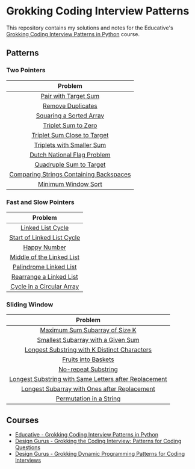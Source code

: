 # Grokking Coding Interview Patterns

This repository contains my solutions and notes for the Educative's [Grokking Coding Interview Patterns in Python](https://www.educative.io/courses/grokking-coding-interview-patterns-python) course.

## Patterns

### Two Pointers

| Problem                                                                                                    |
| :--------------------------------------------------------------------------------------------------------: |
| [Pair with Target Sum](./01-two-pointers/01-pair-with-target-sum.md)                                       |
| [Remove Duplicates](./01-two-pointers/02-remove-duplicates.md)                                             |
| [Squaring a Sorted Array](./01-two-pointers/03-squaring-a-sorted-array.md)                                 |
| [Triplet Sum to Zero](./01-two-pointers/04-triplet-sum-to-zero.md)                                         |
| [Triplet Sum Close to Target](./01-two-pointers/05-triplet-sum-close-to-target.md)                         |
| [Triplets with Smaller Sum](./01-two-pointers/06-triplets-with-smaller-sum.md)                             |
| [Dutch National Flag Problem](./01-two-pointers/07-dutch-national-flag-problem.md)                         |
| [Quadruple Sum to Target](./01-two-pointers/08-quadruple-sum-to-target.md)                                 |
| [Comparing Strings Containing Backspaces](./01-two-pointers/09-comparing-strings-containing-backspaces.md) |
| [Minimum Window Sort](./01-two-pointers/10-minimum-window-sort.md)                                         |

### Fast and Slow Pointers

| Problem                                                                                    |
| :---------------------------------------------------------------------------------------:  |
| [Linked List Cycle](./02-fast-and-slow-pointers/01-linked-list-cycle.md)                   |
| [Start of Linked List Cycle](./02-fast-and-slow-pointers/02-start-of-linked-list-cycle.md) |
| [Happy Number](./02-fast-and-slow-pointers/3-happy-number.md)                              |
| [Middle of the Linked List](./02-fast-and-slow-pointers/04-middle-of-the-linked-list.md)   |
| [Palindrome Linked List](./02-fast-and-slow-pointers/05-palindrome-linked-list.md)         |
| [Rearrange a Linked List](./02-fast-and-slow-pointers/06-rearrange-a-linked-list.md)       |
| [Cycle in a Circular Array](./02-fast-and-slow-pointers/07-cycle-in-a-circular-array.md)   |

### Sliding Window

| Problem                                                                                                                                  |
| :--------------------------------------------------------------------------------------------------------------------------------------: |
| [Maximum Sum Subarray of Size K](./03-sliding-window/01-maximum-sum-subarray-of-size-k.md)                                               |
| [Smallest Subarray with a Given Sum](./03-sliding-window/02-smallest-subarray-with-a-given-sum.md)                                       |
| [Longest Substring with K Distinct Characters](./03-sliding-window/03-longest-substring-with-k-distinct-characters.md)                   |
| [Fruits into Baskets](./03-sliding-window/04-fruits-into-baskets.md)                                                                     |
| [No-repeat Substring](./03-sliding-window/05-no-repeat-substring.md)                                                                     |
| [Longest Substring with Same Letters after Replacement](./03-sliding-window/06-longest-substring-with-same-letters-after-replacement.md) |
| [Longest Subarray with Ones after Replacement](./03-sliding-window/07-longest-subarray-with-ones-after-replacement.md)                   |
| [Permutation in a String](./03-sliding-window/08-permutation-in-a-string.md)                                                             |

## Courses

- [Educative - Grokking Coding Interview Patterns in Python](https://www.educative.io/courses/grokking-coding-interview-patterns-python)
- [Design Gurus - Grokking the Coding Interview: Patterns for Coding Questions](https://www.designgurus.io/course/grokking-the-coding-interview)
- [Design Gurus - Grokking Dynamic Programming Patterns for Coding Interviews](https://www.designgurus.io/course/grokking-dynamic-programming)
